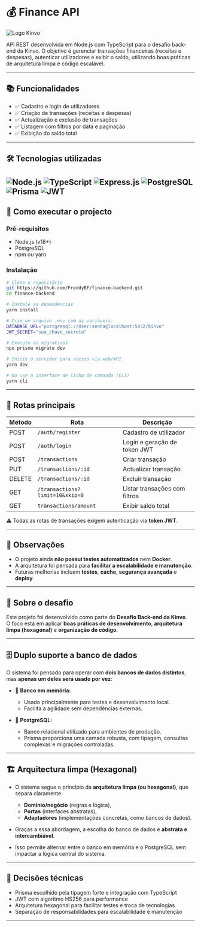 # 💰 Finance API

![Logo Kinvo](https://github.com/cbfranca/kinvo-front-end-test/blob/master/logo.svg)

API REST desenvolvida em Node.js com TypeScript para o desafio back-end da Kinvo. O objetivo é gerenciar transações financeiras (receitas e despesas), autenticar utilizadores e exibir o saldo, utilizando boas práticas de arquitetura limpa e código escalável.

---
## 📚 Funcionalidades

- ✅ Cadastro e login de utilizadores
- ✅ Criação de transações (receitas e despesas)
- ✅ Actualização e exclusão de transações
- ✅ Listagem com filtros por data e paginação
- ✅ Exibição do saldo total

---

## 🛠️ Tecnologias utilizadas

![Node.js](https://img.shields.io/badge/Node.js-339933?style=for-the-badge&logo=node.js&logoColor=white)
![TypeScript](https://img.shields.io/badge/TypeScript-3178C6?style=for-the-badge&logo=typescript&logoColor=white)
![Express.js](https://img.shields.io/badge/Express.js-000000?style=for-the-badge&logo=express&logoColor=white)
![PostgreSQL](https://img.shields.io/badge/PostgreSQL-4169E1?style=for-the-badge&logo=postgresql&logoColor=white)
![Prisma](https://img.shields.io/badge/Prisma-2D3748?style=for-the-badge&logo=prisma&logoColor=white)
![JWT](https://img.shields.io/badge/JWT-000000?style=for-the-badge&logo=jsonwebtokens&logoColor=white)
---

## 🚀 Como executar o projecto

### Pré-requisitos
- Node.js (v18+)
- PostgreSQL
- npm ou yarn

### Instalação

```bash
# Clone o repositório
git https://github.com/FreddyBF/finance-backend.git
cd finance-backend

# Instale as dependências
yarn install

# Crie um arquivo .env com as variáveis:
DATABASE_URL="postgresql://User:senha@localhost:5432/kinvo"
JWT_SECRET="sua_chave_secreta"

# Execute as migrations
npx prisma migrate dev

# Inicie o servidor para acesso via web/API
yarn dev

# Ou use a interface de linha de comando (CLI)
yarn cli

```
---

## 📮 Rotas principais

| Método | Rota                | Descrição                           |
|--------|---------------------|-------------------------------------|
| POST   | `/auth/register`    | Cadastro de utilizador                 |
| POST   | `/auth/login`       | Login e geração de token JWT        |
| POST   | `/transactions`     | Criar transação                  |
| PUT    | `/transactions/:id` | Actualizar transação              |
| DELETE | `/transactions/:id` | Excluir transação                |
| GET    | `/transactions?limit=10&skip=0`     | Listar transações com filtros    |
| GET    | `transactions/amount`          | Exibir saldo total                  |

⚠️ Todas as rotas de transações exigem autenticação via **token JWT**.

---

## 📌 Observações
- O projeto ainda **não possui testes automatizados** nem **Docker**.  
- A arquitetura foi pensada para **facilitar a escalabilidade e manutenção**.  
- Futuras melhorias incluem **testes**, **cache**, **segurança avançada** e **deploy**.  

---

## 🧠 Sobre o desafio

Este projeto foi desenvolvido como parte do **Desafio Back-end da Kinvo**.  
O foco está em aplicar **boas práticas de desenvolvimento**, **arquitetura limpa (hexagonal)** e **organização de código**.

---

## 🗄️ Duplo suporte a banco de dados

O sistema foi pensado para operar com **dois bancos de dados distintos**, mas **apenas um deles será usado por vez**:

- 🔹 **Banco em memória:**  
  - Usado principalmente para testes e desenvolvimento local.  
  - Facilita a agilidade sem dependências externas.

- 🔹 **PostgreSQL:**  
  - Banco relacional utilizado para ambientes de produção.   
  - Prisma proporciona uma camada robusta, com tipagem, consultas complexas e migrações controladas.

---

## 🏗️ Arquitectura limpa (Hexagonal)

- O sistema segue o princípio da **arquitetura limpa (ou hexagonal)**, que separa claramente:  
  - **Domínio/negócio** (regras e lógica),  
  - **Portas** (interfaces abstratas),  
  - **Adaptadores** (implementações concretas, como bancos de dados).

- Graças a essa abordagem, a escolha do banco de dados é **abstrata e intercambiável**.  
- Isso permite alternar entre o banco em memória e o PostgreSQL sem impactar a lógica central do sistema.

---

## 📌 Decisões técnicas

- Prisma escolhido pela tipagem forte e integração com TypeScript
- JWT com algoritmo HS256 para performance
- Arquitetura hexagonal para facilitar testes e troca de tecnologias
- Separação de responsabilidades para escalabilidade e manutenção

---